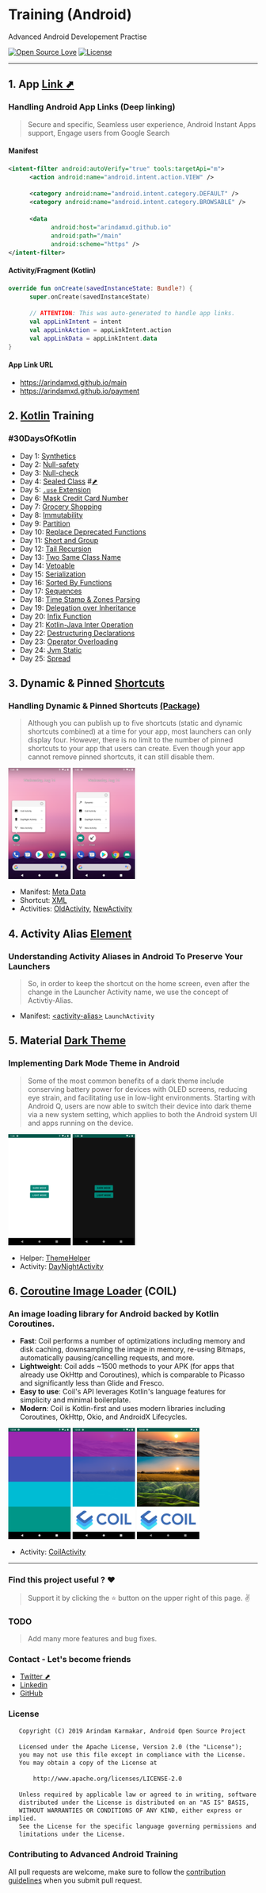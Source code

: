 # Training (Android)

Advanced Android Developement Practise

[![Open Source Love](https://badges.frapsoft.com/os/v1/open-source.svg?v=102)](https://opensource.org/licenses/Apache-2.0)
[![License](https://img.shields.io/badge/license-Apache%202.0-blue.svg)](https://github.com/arindamxd/certification-training/blob/master/LICENSE)

---

## 1. App [Link ⬈](https://developer.android.com/training/app-links)

### Handling Android App Links (Deep linking)
> Secure and specific, Seamless user experience, Android Instant Apps support, Engage users from 
Google Search


#### Manifest

```xml
<intent-filter android:autoVerify="true" tools:targetApi="m">
      <action android:name="android.intent.action.VIEW" />
  
      <category android:name="android.intent.category.DEFAULT" />
      <category android:name="android.intent.category.BROWSABLE" />
  
      <data
            android:host="arindamxd.github.io"
            android:path="/main"
            android:scheme="https" />
</intent-filter>
```

#### Activity/Fragment (Kotlin)

```kotlin
override fun onCreate(savedInstanceState: Bundle?) {
      super.onCreate(savedInstanceState)
      
      // ATTENTION: This was auto-generated to handle app links.
      val appLinkIntent = intent
      val appLinkAction = appLinkIntent.action
      val appLinkData = appLinkIntent.data
}
```

#### App Link URL

- https://arindamxd.github.io/main
- https://arindamxd.github.io/payment



## 2. [Kotlin](https://kotlinlang.org/) Training

### #30DaysOfKotlin

- Day 1: [Synthetics](app/src/main/java/com/arindam/android/training/kotlin/Synthetics.kt)
- Day 2: [Null-safety](app/src/main/java/com/arindam/android/training/kotlin/NullSafety.kt)
- Day 3: [Null-check](app/src/main/java/com/arindam/android/training/kotlin/NullCheck.kt)
- Day 4: [Sealed Class](app/src/main/java/com/arindam/android/training/kotlin/SealedClass.kt) #[⬈](https://github.com/Kotlin/KEEP/blob/master/proposals/sealed-class-inheritance.md#open-questions)
- Day 5: [`.use` Extension](app/src/main/java/com/arindam/android/training/kotlin/UseExtension.kt)
- Day 6: [Mask Credit Card Number](app/src/main/java/com/arindam/android/training/kotlin/CreditCardNumberMask.kt)
- Day 7: [Grocery Shopping](app/src/main/java/com/arindam/android/training/kotlin/GroceryShopping.kt)
- Day 8: [Immutability](app/src/main/java/com/arindam/android/training/kotlin/Immutability.kt)
- Day 9: [Partition](app/src/main/java/com/arindam/android/training/kotlin/Partition.kt)
- Day 10: [Replace Deprecated Functions](app/src/main/java/com/arindam/android/training/kotlin/ReplaceDeprecated.kt)
- Day 11: [Short and Group](app/src/main/java/com/arindam/android/training/kotlin/ShortAndGroup.kt)
- Day 12: [Tail Recursion](app/src/main/java/com/arindam/android/training/kotlin/TailRecursion.kt)
- Day 13: [Two Same Class Name](app/src/main/java/com/arindam/android/training/kotlin/SameClassName.kt)
- Day 14: [Vetoable](app/src/main/java/com/arindam/android/training/kotlin/Vetoable.kt)
- Day 15: [Serialization](app/src/main/java/com/arindam/android/training/kotlin/Serialization.kt)
- Day 16: [Sorted By Functions](app/src/main/java/com/arindam/android/training/kotlin/SortedByFunctions.kt)
- Day 17: [Sequences](app/src/main/java/com/arindam/android/training/kotlin/Sequences.kt)
- Day 18: [Time Stamp & Zones Parsing](app/src/main/java/com/arindam/android/training/kotlin/Timestamp.kt)
- Day 19: [Delegation over Inheritance](app/src/main/java/com/arindam/android/training/kotlin/Delegation.kt)
- Day 20: [Infix Function](app/src/main/java/com/arindam/android/training/kotlin/InfixFunction.kt)
- Day 21: [Kotlin-Java Inter Operation](app/src/main/java/com/arindam/android/training/kotlin/interop/Vacation.java)
- Day 22: [Destructuring Declarations](app/src/main/java/com/arindam/android/training/kotlin/Destructuring.kt)
- Day 23: [Operator Overloading](app/src/main/java/com/arindam/android/training/kotlin/OperatorOverloading.kt)
- Day 24: [Jvm Static](app/src/main/java/com/arindam/android/training/kotlin/jvmstatic/JvmStatic.java)
- Day 25: [Spread](app/src/main/java/com/arindam/android/training/kotlin/Spread.kt)



## 3. Dynamic & Pinned [Shortcuts](https://developer.android.com/guide/topics/ui/shortcuts)

### Handling Dynamic & Pinned Shortcuts [(Package)](app/src/main/java/com/arindam/android/training/shortcuts)
> Although you can publish up to five shortcuts (static and dynamic shortcuts combined) at a time 
for your app, most launchers can only display four. However, there is no limit to the number of
pinned shortcuts to your app that users can create. Even though your app cannot remove pinned
shortcuts, it can still disable them.

<img src="/documentation/shortcuts/1.png" width="25%"> <img src="/documentation/shortcuts/2.png" width="25%">

- Manifest: [Meta Data](app/src/main/AndroidManifest.xml#L79)
- Shortcut: [XML](app/src/main/res/xml/shortcuts.xml)
- Activities: [OldActivity](app/src/main/java/com/arindam/android/training/shortcuts/OldActivity.kt), [NewActivity](app/src/main/java/com/arindam/android/training/shortcuts/NewActivity.kt)



## 4. Activity Alias [Element](https://developer.android.com/guide/topics/manifest/activity-alias-element)

### Understanding Activity Aliases in Android To Preserve Your Launchers
> So, in order to keep the shortcut on the home screen, even after the change in the Launcher 
Activity name, we use the concept of Activtiy-Alias.

- Manifest: [\<activity-alias\>](app/src/main/AndroidManifest.xml#L69&L80) `LaunchActivity`



## 5. Material [Dark Theme](https://material.io/develop/android/theming/dark/)

### Implementing Dark Mode Theme in Android
> Some of the most common benefits of a dark theme include conserving battery power for devices 
with OLED screens, reducing eye strain, and facilitating use in low-light environments. Starting 
with Android Q, users are now able to switch their device into dark theme via a new system 
setting, which applies to both the Android system UI and apps running on the device.

<img src="/documentation/darkmode/1.png" width="25%"> <img src="/documentation/darkmode/2.png" width="25%">

- Helper: [ThemeHelper](app/src/main/java/com/arindam/android/training/daynight/ThemeHelper.kt)
- Activity: [DayNightActivity](app/src/main/java/com/arindam/android/training/daynight/DayNightActivity.kt)



## 6. [Coroutine Image Loader](https://coil-kt.github.io/coil/) (COIL)

### An image loading library for Android backed by Kotlin Coroutines.

- **Fast**: Coil performs a number of optimizations including memory and disk caching, downsampling the image in memory, re-using Bitmaps, automatically pausing/cancelling requests, and more.
- **Lightweight**: Coil adds ~1500 methods to your APK (for apps that already use OkHttp and Coroutines), which is comparable to Picasso and significantly less than Glide and Fresco.
- **Easy to use**: Coil's API leverages Kotlin's language features for simplicity and minimal boilerplate.
- **Modern**: Coil is Kotlin-first and uses modern libraries including Coroutines, OkHttp, Okio, and AndroidX Lifecycles.

<img src="/documentation/coil/1.png" width="25%"> <img src="/documentation/coil/2.png" width="25%"> <img src="/documentation/coil/3.png" width="25%">

- Activity: [CoilActivity](app/src/main/java/com/arindam/android/training/coil/CoilActivity.kt)

---

### Find this project useful ? :heart:
> Support it by clicking the :star: button on the upper right of this page. :v:

### TODO

> Add many more features and bug fixes.

### Contact - Let's become friends

- [Twitter ⬈](https://twitter.com/arindamxd)
- [Linkedin](https://in.linkedin.com/in/arindamxd)
- [GitHub](https://github.com/arindamxd)

### License

```
   Copyright (C) 2019 Arindam Karmakar, Android Open Source Project

   Licensed under the Apache License, Version 2.0 (the "License");
   you may not use this file except in compliance with the License.
   You may obtain a copy of the License at

       http://www.apache.org/licenses/LICENSE-2.0

   Unless required by applicable law or agreed to in writing, software
   distributed under the License is distributed on an "AS IS" BASIS,
   WITHOUT WARRANTIES OR CONDITIONS OF ANY KIND, either express or implied.
   See the License for the specific language governing permissions and
   limitations under the License.
```

### Contributing to Advanced Android Training

All pull requests are welcome, make sure to follow the [contribution guidelines](CONTRIBUTING.md) when you submit pull request.

